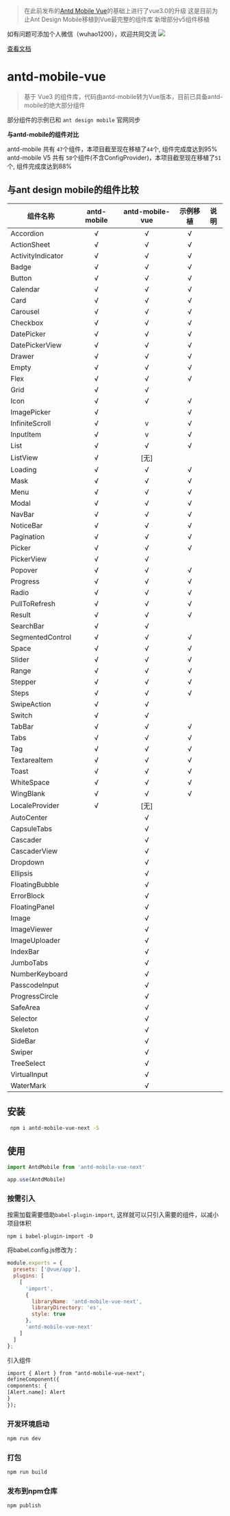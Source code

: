 > 在此前发布的[Antd Mobile Vue](https://github.com/wuhao000/antd-mobile-vue)的基础上进行了vue3.0的升级
> 这是目前为止Ant Design Mobile移植到Vue最完整的组件库
> 新增部分v5组件移植

如有问题可添加个人微信（wuhao1200），欢迎共同交流
![](http://chuantu.xyz/t6/740/1595927552x-633054266.jpg)

[查看文档](https://antdmobilevue3.aegis-info.com)

# antd-mobile-vue

> 基于 Vue3 的组件库，代码由antd-mobile转为Vue版本，目前已具备antd-mobile的绝大部分组件

部分组件的示例已和 <code>ant design mobile</code> 官网同步

**与antd-mobile的组件对比**

antd-mobile 共有 <code>47</code>个组件，本项目截至现在移植了<code>44</code>个, 组件完成度达到95%
antd-mobile V5 共有 <code>58</code>个组件(不含ConfigProvider)，本项目截至现在移植了<code>51</code>个, 组件完成度达到88%

## 与ant design mobile的组件比较

| 组件名称              | antd-mobile | antd-mobile-vue | 示例移植 | 说明  |
|-------------------|:-----------:|:---------------:|:----:|-----|
| Accordion         |      √      |        √        |  √   |
| ActionSheet       |      √      |        √        |  √   |
| ActivityIndicator |      √      |        √        |  √   |
| Badge             |      √      |        √        |  √   |
| Button            |      √      |        √        |  √   |
| Calendar          |      √      |        √        |  √   |
| Card              |      √      |        √        |  √   |
| Carousel          |      √      |        √        |  √   |
| Checkbox          |      √      |        √        |  √   |
| DatePicker        |      √      |        √        |  √   |
| DatePickerView    |      √      |        √        |  √   |
| Drawer            |      √      |        √        |  √   |
| Empty             |      √      |        √        |  √   |
| Flex              |      √      |        √        |  √   |
| Grid              |      √      |        √        |      |
| Icon              |      √      |        √        |  √   |
| ImagePicker       |      √      |                 |  √   |
| InfiniteScroll    |      √      |        v        |  √   |
| InputItem         |      √      |        v        |  √   |
| List              |      √      |        √        |  √   |
| ListView          |      √      |       [无]       |
| Loading           |      √      |        √        |  √   |
| Mask              |      √      |        √        |  √   |
| Menu              |      √      |        √        |  √   |
| Modal             |      √      |        √        |  √   |
| NavBar            |      √      |        √        |  √   |
| NoticeBar         |      √      |        √        |  √   |
| Pagination        |      √      |        √        |  √   |
| Picker            |      √      |        √        |  √   |
| PickerView        |      √      |        √        |
| Popover           |      √      |        √        |  √   |
| Progress          |      √      |        √        |  √   |
| Radio             |      √      |        √        |  √   |
| PullToRefresh     |      √      |        √        |  √   |
| Result            |      √      |        √        |  √   |
| SearchBar         |      √      |        √        |      |
| SegmentedControl  |      √      |        √        |  √   |
| Space             |      √      |        √        |  √   |
| Slider            |      √      |        √        |  √   |
| Range             |      √      |        √        |  √   |
| Stepper           |      √      |        √        |  √   |
| Steps             |      √      |        √        |  √   |
| SwipeAction       |      √      |        √        |      |
| Switch            |      √      |        √        |      |
| TabBar            |      √      |        √        |  √   |
| Tabs              |      √      |        √        |  √   |
| Tag               |      √      |        √        |  √   |
| TextareaItem      |      √      |        √        |  √   |
| Toast             |      √      |        √        |  √   |
| WhiteSpace        |      √      |        √        |  √   |
| WingBlank         |      √      |        √        |  √   |
| LocaleProvider    |      √      |       [无]       |      |
| AutoCenter        |             |        √        |      |
| CapsuleTabs       |             |        √        |      |     |
| Cascader          |             |        √        |      |
| CascaderView      |             |        √        |      |
| Dropdown          |             |        √        |      |
| Ellipsis          |             |        √        |      |
| FloatingBubble    |             |        √        |      |     |
| ErrorBlock        |             |        √        |      |
| FloatingPanel     |             |        √        |      |     |
| Image             |             |        √        |      |
| ImageViewer       |             |        √        |      |
| ImageUploader     |             |        √        |      |     |
| IndexBar          |             |        √        |      |
| JumboTabs         |             |        √        |      |     |
| NumberKeyboard    |             |        √        |      |     |
| PasscodeInput     |             |        √        |      |     |
| ProgressCircle    |             |        √        |      |
| SafeArea          |             |        √        |      |     |
| Selector          |             |        √        |      |
| Skeleton          |             |        √        |      |     |
| SideBar           |             |        √        |      |
| Swiper            |             |        √        |      |
| TreeSelect        |             |        √        |      |
| VirtualInput      |             |        √        |      |
| WaterMark         |             |        √        |      |

## 安装

```bash
 npm i antd-mobile-vue-next -S
```

## 使用

```javascript
import AntdMobile from 'antd-mobile-vue-next'

app.use(AntdMobile)
```

### 按需引入

按需加载需要借助<code>babel-plugin-import</code>, 这样就可以只引入需要的组件，以减小项目体积

```shell
npm i babel-plugin-import -D
```

将babel.config.js修改为：

```javascript
module.exports = {
  presets: ['@vue/app'],
  plugins: [
    [
      'import',
      {
        libraryName: 'antd-mobile-vue-next',
        libraryDirectory: 'es',
        style: true
      },
      'antd-mobile-vue-next'
    ]
  ]
};
```

引入组件

```html
import { Alert } from "antd-mobile-vue-next";
defineComponent({
components: {
[Alert.name]: Alert
}
});
```

### 开发环境启动

```bash
npm run dev 
```

### 打包

```bash
npm run build
```

### 发布到npm仓库

```bash
npm publish
```

